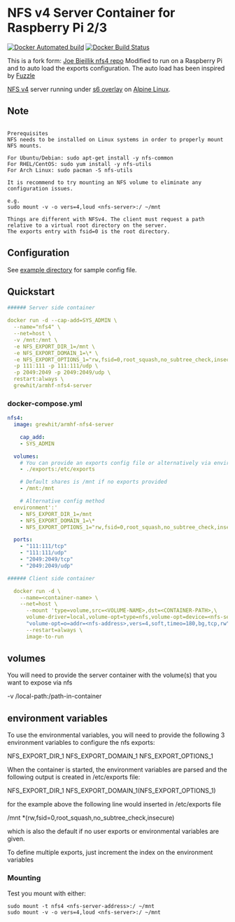# NFS v4 Server Container for Raspberry Pi 2/3

[![Docker Automated build](https://img.shields.io/docker/automated/grewhit/armhf-nfs4-server.svg)](https://hub.docker.com/r/grewhit/armhf-nfs4-server/)
[![Docker Build Status](https://img.shields.io/docker/build/grewhit/armhf-nfs4-server.svg)](https://hub.docker.com/r/grewhit/armhf-nfs4-server/)

This is a fork form: [Joe Bieillik nfs4 repo](https://github.com/jcbiellikltd/docker-nfs4)
Modified to run on a Raspberry Pi and to auto load the exports configuration.
The auto load has been inspired by [Fuzzle](https://github.com/f-u-z-z-l-e/docker-nfs-server)

[NFS v4](http://nfs.sourceforge.net/) server running under [s6 overlay](https://github.com/just-containers/s6-overlay) on [Alpine Linux](https://hub.docker.com/_/alpine/).

## Note

```text

Prerequisites
NFS needs to be installed on Linux systems in order to properly mount NFS mounts.

For Ubuntu/Debian: sudo apt-get install -y nfs-common
For RHEL/CentOS: sudo yum install -y nfs-utils
For Arch Linux: sudo pacman -S nfs-utils

It is recommend to try mounting an NFS volume to eliminate any configuration issues.

e.g.
sudo mount -v -o vers=4,loud <nfs-server>:/ ~/mnt

Things are different with NFSv4. The client must request a path relative to a virtual root directory on the server.
The exports entry with fsid=0 is the root directory.

```

## Configuration

See [example directory](https://github.com/grewhit25/docker-nfs4/tree/master/example) for sample config file.

## Quickstart

```yml
###### Server side container

docker run -d --cap-add=SYS_ADMIN \
  --name="nfs4" \
  --net=host \
  -v /mnt:/mnt \
  -e NFS_EXPORT_DIR_1=/mnt \
  -e NFS_EXPORT_DOMAIN_1=\* \
  -e NFS_EXPORT_OPTIONS_1="rw,fsid=0,root_squash,no_subtree_check,insecure" \
  -p 111:111 -p 111:111/udp \
  -p 2049:2049 -p 2049:2049/udp \
  restart:always \
  grewhit/armhf-nfs4-server

```

### docker-compose.yml

```yml
nfs4:
  image: grewhit/armhf-nfs4-server

    cap_add:
    - SYS_ADMIN

  volumes:
    # You can provide an exports config file or alternatively via environmental variables.
    - ./exports:/etc/exports

    # Default shares is /mnt if no exports provided
    - /mnt:/mnt

    # Alternative config method
  environment':'
    - NFS_EXPORT_DIR_1=/mnt
    - NFS_EXPORT_DOMAIN_1=\*
    - NFS_EXPORT_OPTIONS_1="rw,fsid=0,root_squash,no_subtree_check,insecure"

  ports:
    - "111:111/tcp"
    - "111:111/udp"
    - "2049:2049/tcp"
    - "2049:2049/udp"

###### Client side container

  docker run -d \
    --name=<container-name> \
    --net=host \
      --mount 'type=volume,src=<VOLUME-NAME>,dst=<CONTAINER-PATH>,\
      volume-driver=local,volume-opt=type=nfs,volume-opt=device=<nfs-server>:<nfs-path>,\
      "volume-opt=o=addr=<nfs-address>,vers=4,soft,timeo=180,bg,tcp,rw"' \
      --restart=always \
      image-to-run

```

## volumes

You will need to provide the server container with the volume(s) that you want to expose via nfs

-v /local-path:/path-in-container

## environment variables

To use the environmental variables, you will need to provide the following 3 environment variables to configure the nfs exports:

NFS_EXPORT_DIR_1
NFS_EXPORT_DOMAIN_1
NFS_EXPORT_OPTIONS_1

When the container is started, the environment variables are parsed and the following output is created in /etc/exports file:

NFS_EXPORT_DIR_1 NFS_EXPORT_DOMAIN_1(NFS_EXPORT_OPTIONS_1)

for the example above the following line would inserted in /etc/exports file

/mnt *(rw,fsid=0,root_squash,no_subtree_check,insecure)

which is also the default if no user exports or environmental variables are given.

To define multiple exports, just increment the index on the environment variables

### Mounting

Test you mount with either:

```shell
sudo mount -t nfs4 <nfs-server-address>:/ ~/mnt
sudo mount -v -o vers=4,loud <nfs-server>:/ ~/mnt
```
